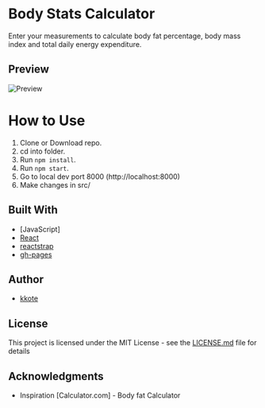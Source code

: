 
# Body Stats Calculator

Enter your measurements to calculate body fat percentage, body mass index and total daily energy expenditure.


## Preview
![Preview](https://kkote.netlify.com/static/skills-ac8dbafdf432c18a6e4d62a715e84ac3.svg)




# How to Use
1. Clone or Download repo.
2. cd into folder.
3. Run  ``` npm install ```.
5. Run  ``` npm start ```.
5. Go to local dev port 8000 (http://localhost:8000)
6. Make changes in src/ 




## Built With

* [JavaScript]
* [React](https://github.com/facebook/create-react-app)
* [reactstrap](https://reactstrap.github.io/)
* [gh-pages](https://pages.github.com/)




## Author

* [kkote](https://github.com/kkote)

## License

This project is licensed under the MIT License - see the [LICENSE.md](LICENSE.md) file for details


## Acknowledgments

* Inspiration [Calculator.com] - Body fat Calculator